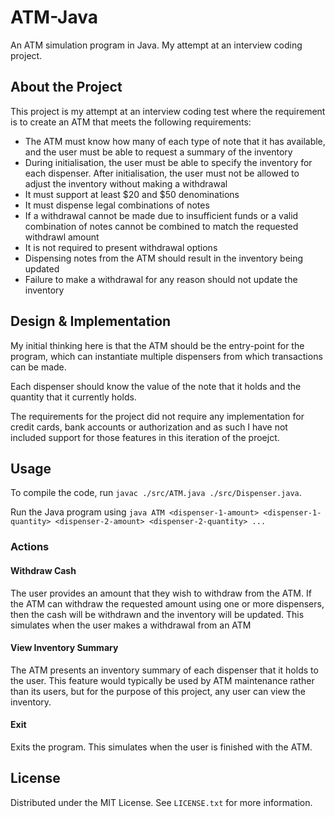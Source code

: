 # ATM-Java
An ATM simulation program in Java. My attempt at an interview coding project.

## About the Project
This project is my attempt at an interview coding test where the requirement is to create an ATM that meets the following requirements:
- The ATM must know how many of each type of note that it has available, and the user must be able to request a summary of the inventory
- During initialisation, the user must be able to specify the inventory for each dispenser. After initialisation, the user must not be allowed to adjust the inventory without making a withdrawal
- It must support at least $20 and $50 denominations
- It must dispense legal combinations of notes
- If a withdrawal cannot be made due to insufficient funds or a valid combination of notes cannot be combined to match the requested withdrawl amount
- It is not required to present withdrawal options
- Dispensing notes from the ATM should result in the inventory being updated
- Failure to make a withdrawal for any reason should not update the inventory

## Design & Implementation
My initial thinking here is that the ATM should be the entry-point for the program, which can instantiate multiple dispensers from which transactions can be made.

Each dispenser should know the value of the note that it holds and the quantity that it currently holds.

The requirements for the project did not require any implementation for credit cards, bank accounts or authorization and as such I have not included support for those features in this iteration of the proejct.



## Usage
To compile the code, run `javac ./src/ATM.java ./src/Dispenser.java`.

Run the Java program using `java ATM <dispenser-1-amount> <dispenser-1-quantity> <dispenser-2-amount> <dispenser-2-quantity> ...`

### Actions

#### Withdraw Cash
The user provides an amount that they wish to withdraw from the ATM. If the ATM can withdraw the requested amount using one or more dispensers, then the cash will be withdrawn and the inventory will be updated. This simulates when the user makes a withdrawal from an ATM

#### View Inventory Summary
The ATM presents an inventory summary of each dispenser that it holds to the user. This feature would typically be used by ATM maintenance rather than its users, but for the purpose of this project, any user can view the inventory.

#### Exit
Exits the program. This simulates when the user is finished with the ATM.

## License

Distributed under the MIT License. See `LICENSE.txt` for more information.